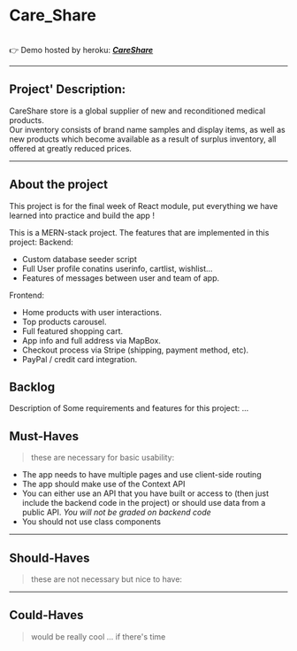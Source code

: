 # Care_Share

<br>
 👉 Demo hosted by heroku: <a href ="https://mighty-badlands-17333.herokuapp.com/"><b><em>CareShare</em></b></a>
<br>

----------------------------------------------------------------
## Project' Description:

CareShare store is a global supplier of new and reconditioned medical products.<br>
Our inventory consists of brand name samples and display items, as well as new products which become available as a result of surplus
inventory, all offered at greatly reduced prices.

----------------------------------------------------------------

## About the project
This project is for the final week of React module, put everything we have learned into practice and build the app !

This is a MERN-stack project. The features that are implemented in this project:
Backend:
- Custom database seeder script
- Full User profile conatins userinfo, cartlist, wishlist...
- Features of messages between user and team of app. 

Frontend: 
- Home products with user interactions.
- Top products carousel.
- Full featured shopping cart.
- App info and full address via MapBox.
- Checkout process via Stripe (shipping, payment method, etc).
- PayPal / credit card integration.



## Backlog
Description of Some requirements and features for this project: ...

## Must-Haves
> these are necessary for basic usability:
> 
- The app needs to have multiple pages and use client-side routing
- The app should make use of the Context API
- You can either use an API that you have built or access to (then just include the backend code in the project) or should use data from a public API. _You will not be graded on backend code_
- You should not use class components
----------------------------------------------------------------

## Should-Haves
> these are not necessary but nice to have:


----------------------------------------------------------------
 
## Could-Haves
> would be really cool ... if there's time
